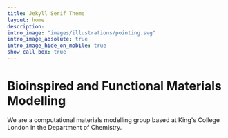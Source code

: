 ```yaml
---
title: Jekyll Serif Theme
layout: home
description: 
intro_image: "images/illustrations/pointing.svg"
intro_image_absolute: true
intro_image_hide_on_mobile: true
show_call_box: true
---
```


# Bioinspired and Functional Materials Modelling

We are a computational materials modelling group based at King's College London in the Department of Chemistry.

